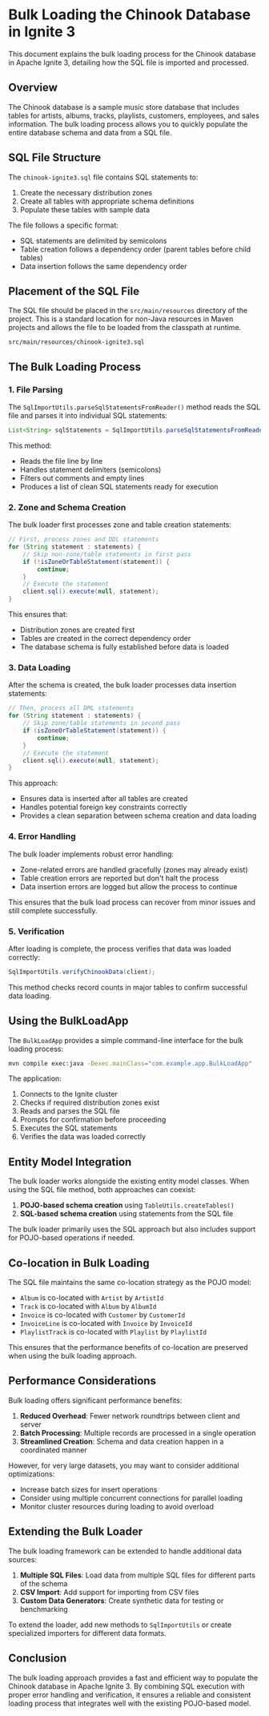 # Bulk Loading the Chinook Database in Ignite 3

This document explains the bulk loading process for the Chinook database in Apache Ignite 3, detailing how the SQL file is imported and processed.

## Overview

The Chinook database is a sample music store database that includes tables for artists, albums, tracks, playlists, customers, employees, and sales information. The bulk loading process allows you to quickly populate the entire database schema and data from a SQL file.

## SQL File Structure

The `chinook-ignite3.sql` file contains SQL statements to:

1. Create the necessary distribution zones
2. Create all tables with appropriate schema definitions
3. Populate these tables with sample data

The file follows a specific format:

- SQL statements are delimited by semicolons
- Table creation follows a dependency order (parent tables before child tables)
- Data insertion follows the same dependency order

## Placement of the SQL File

The SQL file should be placed in the `src/main/resources` directory of the project. This is a standard location for non-Java resources in Maven projects and allows the file to be loaded from the classpath at runtime.

```shell
src/main/resources/chinook-ignite3.sql
```

## The Bulk Loading Process

### 1. File Parsing

The `SqlImportUtils.parseSqlStatementsFromReader()` method reads the SQL file and parses it into individual SQL statements:

```java
List<String> sqlStatements = SqlImportUtils.parseSqlStatementsFromReader(reader);
```

This method:

- Reads the file line by line
- Handles statement delimiters (semicolons)
- Filters out comments and empty lines
- Produces a list of clean SQL statements ready for execution

### 2. Zone and Schema Creation

The bulk loader first processes zone and table creation statements:

```java
// First, process zones and DDL statements
for (String statement : statements) {
    // Skip non-zone/table statements in first pass
    if (!isZoneOrTableStatement(statement)) {
        continue;
    }
    // Execute the statement
    client.sql().execute(null, statement);
}
```

This ensures that:

- Distribution zones are created first
- Tables are created in the correct dependency order
- The database schema is fully established before data is loaded

### 3. Data Loading

After the schema is created, the bulk loader processes data insertion statements:

```java
// Then, process all DML statements
for (String statement : statements) {
    // Skip zone/table statements in second pass
    if (isZoneOrTableStatement(statement)) {
        continue;
    }
    // Execute the statement
    client.sql().execute(null, statement);
}
```

This approach:

- Ensures data is inserted after all tables are created
- Handles potential foreign key constraints correctly
- Provides a clean separation between schema creation and data loading

### 4. Error Handling

The bulk loader implements robust error handling:

- Zone-related errors are handled gracefully (zones may already exist)
- Table creation errors are reported but don't halt the process
- Data insertion errors are logged but allow the process to continue

This ensures that the bulk load process can recover from minor issues and still complete successfully.

### 5. Verification

After loading is complete, the process verifies that data was loaded correctly:

```java
SqlImportUtils.verifyChinookData(client);
```

This method checks record counts in major tables to confirm successful data loading.

## Using the BulkLoadApp

The `BulkLoadApp` provides a simple command-line interface for the bulk loading process:

```bash
mvn compile exec:java -Dexec.mainClass="com.example.app.BulkLoadApp"
```

The application:

1. Connects to the Ignite cluster
2. Checks if required distribution zones exist
3. Reads and parses the SQL file
4. Prompts for confirmation before proceeding
5. Executes the SQL statements
6. Verifies the data was loaded correctly

## Entity Model Integration

The bulk loader works alongside the existing entity model classes. When using the SQL file method, both approaches can coexist:

1. **POJO-based schema creation** using `TableUtils.createTables()`
2. **SQL-based schema creation** using statements from the SQL file

The bulk loader primarily uses the SQL approach but also includes support for POJO-based operations if needed.

## Co-location in Bulk Loading

The SQL file maintains the same co-location strategy as the POJO model:

- `Album` is co-located with `Artist` by `ArtistId`
- `Track` is co-located with `Album` by `AlbumId`
- `Invoice` is co-located with `Customer` by `CustomerId`
- `InvoiceLine` is co-located with `Invoice` by `InvoiceId`
- `PlaylistTrack` is co-located with `Playlist` by `PlaylistId`

This ensures that the performance benefits of co-location are preserved when using the bulk loading approach.

## Performance Considerations

Bulk loading offers significant performance benefits:

1. **Reduced Overhead**: Fewer network roundtrips between client and server
2. **Batch Processing**: Multiple records are processed in a single operation
3. **Streamlined Creation**: Schema and data creation happen in a coordinated manner

However, for very large datasets, you may want to consider additional optimizations:

- Increase batch sizes for insert operations
- Consider using multiple concurrent connections for parallel loading
- Monitor cluster resources during loading to avoid overload

## Extending the Bulk Loader

The bulk loading framework can be extended to handle additional data sources:

1. **Multiple SQL Files**: Load data from multiple SQL files for different parts of the schema
2. **CSV Import**: Add support for importing from CSV files
3. **Custom Data Generators**: Create synthetic data for testing or benchmarking

To extend the loader, add new methods to `SqlImportUtils` or create specialized importers for different data formats.

## Conclusion

The bulk loading approach provides a fast and efficient way to populate the Chinook database in Apache Ignite 3. By combining SQL execution with proper error handling and verification, it ensures a reliable and consistent loading process that integrates well with the existing POJO-based model.
